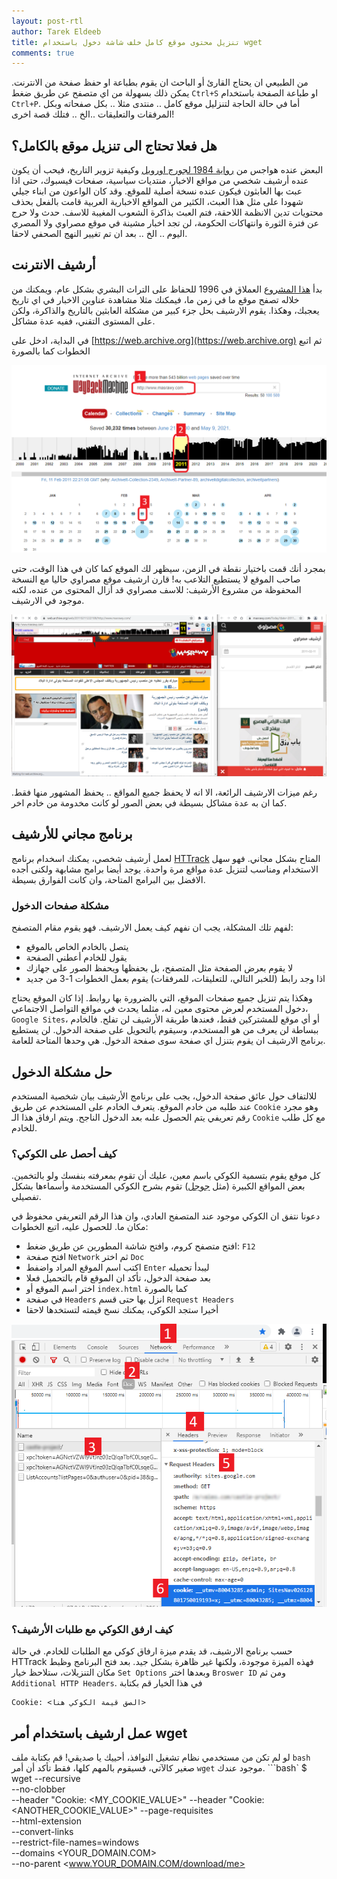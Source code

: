 ```yaml
---
layout: post-rtl
author: Tarek Eldeeb
title: تنزيل محتوى موقع كامل خلف شاشة دخول باستخدام wget
comments: true
---
```


من الطبيعي ان يحتاج القارئ أو الباحث ان يقوم بطباعة او حفظ صفحة من الانترنت. يمكن ذلك بسهولة من اي متصفح عن طريق ضغط `Ctrl+S` او طباعة الصفحة باستخدام `Ctrl+P`. أما في حالة الحاجة لتنزليل موقع كامل .. منتدى مثلا .. بكل صفحاته وبكل المرفقات والتعليقات ..الخ .. فتلك قصة اخرى!

## هل فعلا تحتاج الى تنزيل موقع بالكامل؟

البعض عنده هواجس من [رواية 1984 لجورج اورويل](https://www.goodreads.com/book/show/8892550-1984-1) وكيفية تزوير التاريخ، فيحب أن يكون عنده أرشيف شخصي من مواقع الاخبار، منتديات سياسية، صفحات فيسبوك، حتى اذا عبث بها العابثون فيكون عنده نسخة أصلية للموقع. وقد كان الواعون من ابناء جيلي شهودا على مثل هذا العبث، الكثير من المواقع الاخبارية العربية قامت بالفعل بحذف محتويات تدين الانظمة اللاحقة، فتم العبث بذاكرة الشعوب المغيبة للاسف. 
حدث ولا حرج عن فترة الثورة وانتهاكات الحكومة، لن تجد اخبار مشينة في موقع مصراوي ولا المصري اليوم .. الخ .. بعد ان تم تغيير النهج الصحفي لاحقا. 

## أرشيف الانترنت

بدأ [هذا المشروع](https://ar.wikipedia.org/wiki/%D8%A3%D8%B1%D8%B4%D9%8A%D9%81_%D8%A7%D9%84%D8%A5%D9%86%D8%AA%D8%B1%D9%86%D8%AA) العملاق في 1996 للحفاظ على التراث البشري بشكل عام. ويمكنك من خلاله تصفح موقع ما في زمن ما، فيمكنك مثلا مشاهدة عناوين الاخبار في اي تاريخ يعجبك، وهكذا. يقوم الارشيف بحل جزء كبير من مشكلة العابثين بالتاريخ والذاكرة، ولكن على المستوى التقني، ففيه عدة مشاكل.

في البداية، ادخل على [https://web.archive.org](https://web.archive.org) ثم اتبع الخطوات كما بالصورة

![Archive](../img/archive.masrawy.png)

بمجرد أنك قمت باختيار نقطة في الزمن، سيظهر لك الموقع كما كان في هذا الوقت، حتى صاحب الموقع لا يستطيع التلاعب به! قارن ارشيف موقع مصراوي حاليا مع النسخة المحفوظة من مشروع الأرشيف: للاسف مصراوي قد أزال المحتوى من عنده، لكنه موجود في الارشيف.

![Archive.11.2.2011](../img/masrawy.2011.2.11.PNG)

رغم ميزات الارشيف الرائعة، الا انه لا يحفظ جميع المواقع .. يحفظ المشهور منها فقط. كما ان به عدة مشاكل بسيطة في بعض الصور لو كانت مخدومة من خادم اخر.

## برنامج مجاني للأرشيف

لعمل أرشيف شخصي، يمكنك اسخدام برنامج [HTTrack](https://www.httrack.com/) المتاح بشكل مجاني. فهو سهل الاستخدام ومناسب لتنزيل عدة مواقع مرة واحدة. يوجد أيضا برامج مشابهة ولكنى أجده الافضل بين البرامج المتاحة، وان كانت الفوارق بسيطة.

### مشكلة صفحات الدخول

لفهم تلك المشكلة، يجب ان نفهم كيف يعمل الارشيف. فهو يقوم مقام المتصفح:
 * يتصل بالخادم الخاص بالموقع
 * يقول للخادم أعطني الصفحة
 * لا يقوم بعرض الصفحة مثل المتصفح، بل بحفظها ويحفظ الصور على جهازك
 * اذا وجد رابط (للخبر التالي، للتعليقات، للمرفقات) يقوم بعمل الخطوات 1-3 من جديد
 
وهكذا يتم تنزيل جميع صفحات الموقع، التي بالضرورة بها روابط.
إذا كان الموقع يحتاج دخول المستخدم لعرض محتوى معين له، مثلما يحدث في مواقع التواصل الاجتماعي، `Google Sites`، أو أي موقع للمشتركين فقط، فعندها طريقة الأرشيف لن تفلح. فالخادم ببساطة لن يعرف من هو المستخدم، وسيقوم بالتحويل على صفحة الدخول. لن يستطيع برنامج الارشيف ان يقوم بتنزل اي صفحة سوى صفحة الدخول. هي وحدها المتاحة للعامة.

## حل مشكلة الدخول

للالتفاف حول عائق صفحة الدخول، يجب على برنامج الأرشيف بيان شخصية المستخدم عند طلبه من خادم الموقع. يتعرف الخادم على المستخدم عن طريق `Cookie`
وهو مجرد رقم تعريفي يتم الحصول علىه بعد الدخول الناجح. ويتم ارفاق هذا الـ `Cookie` مع كل طلب للخادم.

### كيف أحصل على الكوكي؟

كل موقع يقوم بتسمية الكوكي باسم معين، عليك أن تقوم بمعرفته بنفسك ولو بالتخمين. بعض المواقع الكبيرة (مثل [جوجل](https://policies.google.com/technologies/cookies?hl=en-US)) تقوم بشرح الكوكي المستخدمة وأسماءها بشكل تفصيلي. 

دعونا نتفق ان الكوكي موجود عند المتصفح العادي، وان هذا الرقم التعريفي محفوظ في مكان ما. للحصول عليه، اتبع الخطوات:
 - افتح متصفح كروم، وافتح شاشة المطورين عن طريق ضغط: `F12`
 - افتح صفحة `Network` ثم اختر `Doc`
 - اكتب اسم الموقع المراد واضفط `Enter` ليبدأ تحميله
 - بعد صفحة الدخول، تأكد ان الموقع قام بالتحميل فعلا
 - اختر اسم الموقع أو `index.html` كما بالصورة
 - في صفحة `Headers` انزل بها حتى قسم `Request Headers`
 - أخيرا ستجد الكوكي، يمكنك نسخ قيمته لتستخدها لاحقا

![Cookie](../img/cookie.PNG)
 
### كيف ارفق الكوكي مع طلبات الأرشيف؟

حسب برنامج الارشيف، قد يقدم ميزة ارفاق كوكي مع الطلبات للخادم. في حالة HTTrack فهذه الميزة موجودة، ولكنها غير ظاهرة بشكل جيد. بعد فتح البرنامج وظبط مكان التنزيلات، ستلاحظ خيار `Set Options` وبعدها اختر `Broswer ID` ومن ثم `Additional HTTP Headers`. في هذا الخيار قم بكتابة
```
Cookie: <الصق قيمة الكوكي هنا>
```

## عمل ارشيف باستخدام أمر wget

لو لم تكن من مستخدمي نظام تشغيل النوافذ، أحييك يا صديقي! قم بكتابة ملف `bash` صغير كالآتي، فسيقوم بالمهم كلها، فقط تأكد أن أمر `wget` موجود عندك.
```bash`
$ wget --recursive \
     --no-clobber \
     --header "Cookie: <MY_COOKIE_VALUE>"
     --header "Cookie: <ANOTHER_COOKIE_VALUE>"
     --page-requisites \
     --html-extension \
     --convert-links \
     --restrict-file-names=windows \
     --domains <YOUR_DOMAIN.COM> \
     --no-parent  <www.YOUR_DOMAIN.COM/download/me>
```

